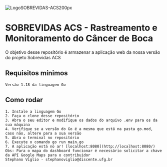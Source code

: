 
![LogoSOBREVIDAS-ACS200px](https://github.com/Sobrevidas-Grupo-3/PI-Grupo3-Sobrevidas-ACS/assets/166178053/91a067b9-d389-4f0e-8aa2-3fa93f43a492)
# SOBREVIDAS ACS - Rastreamento e Monitoramento do Câncer de Boca
O objetivo desse repositório é armazenar a aplicação web da nossa versão do projeto Sobrevidas ACS

## Requisitos mínimos
    Versão 1.18 da linguagem Go

## Como rodar
    1. Instale a linguagem Go
    2. Faça o clone desse repositório
    3. Abra o seu editor e modifique os dados do arquivo .env para os da sua máquina
    4. Verifique se a versão do Go é a mesma que está na pasta go.mod, caso não, altere para a sua versão
    5. Abra o terminal no repositório
    6. Execute o comando go run main.go
    7. A aplicação está no ar! [localhost:8080](http://localhost:8080/) 
    Obs: Para o mapa do dashboard funcionar é necessário solicitar a chave da API Google Maps para o contribuidor 
    Stephano Viglio - stephanoviglio@discente.ufg.br

    
